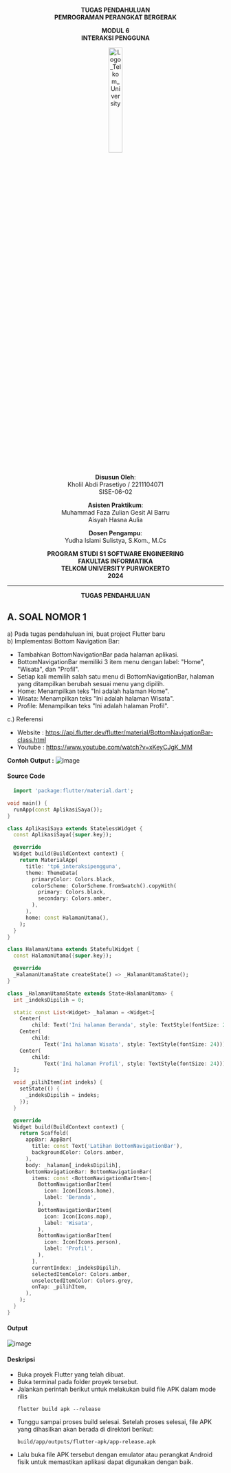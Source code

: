 <div align="center">

**TUGAS PENDAHULUAN**  
**PEMROGRAMAN PERANGKAT BERGERAK**

**MODUL 6**  
**INTERAKSI PENGGUNA**

<img src="https://github.com/user-attachments/assets/8ffbc3d9-1f18-4a72-8723-692ba5757f0c" alt="Logo_Telkom_University" width="25%">

**Disusun Oleh**:  
Kholil Abdi Prasetiyo / 2211104071  
SISE-06-02

**Asisten Praktikum**:  
Muhammad Faza Zulian Gesit Al Barru  
Aisyah Hasna Aulia

**Dosen Pengampu**:  
Yudha Islami Sulistya, S.Kom., M.Cs

**PROGRAM STUDI S1 SOFTWARE ENGINEERING**  
**FAKULTAS INFORMATIKA**  
**TELKOM UNIVERSITY PURWOKERTO**  
**2024**
</div>

---
<div align="center">
  
**TUGAS PENDAHULUAN**  
  
</div>


## A. SOAL NOMOR 1
a) Pada tugas pendahuluan ini, buat project Flutter baru  
b) Implementasi Bottom Navigation Bar:  
- Tambahkan BottomNavigationBar pada halaman aplikasi.
- BottomNavigationBar memiliki 3 item menu dengan label: "Home", "Wisata",
dan "Profil".
- Setiap kali memilih salah satu menu di BottomNavigationBar, halaman yang
ditampilkan berubah sesuai menu yang dipilih.
- Home: Menampilkan teks "Ini adalah halaman Home".
- Wisata: Menampilkan teks "Ini adalah halaman Wisata".
- Profile: Menampilkan teks "Ini adalah halaman Profil".

c.) Referensi  
- Website : https://api.flutter.dev/flutter/material/BottomNavigationBar-class.html  
- Youtube : https://www.youtube.com/watch?v=xKeyCJgK_MM  


**Contoh Output :** 
![image](https://github.com/user-attachments/assets/f94db7d4-7dc6-47ee-808c-df365194819c)



#### Source Code
```dart
  import 'package:flutter/material.dart';

void main() {
  runApp(const AplikasiSaya());
}

class AplikasiSaya extends StatelessWidget {
  const AplikasiSaya({super.key});

  @override
  Widget build(BuildContext context) {
    return MaterialApp(
      title: 'tp6_interaksipengguna',
      theme: ThemeData(
        primaryColor: Colors.black,
        colorScheme: ColorScheme.fromSwatch().copyWith(
          primary: Colors.black,
          secondary: Colors.amber,
        ),
      ),
      home: const HalamanUtama(),
    );
  }
}

class HalamanUtama extends StatefulWidget {
  const HalamanUtama({super.key});

  @override
  _HalamanUtamaState createState() => _HalamanUtamaState();
}

class _HalamanUtamaState extends State<HalamanUtama> {
  int _indeksDipilih = 0;

  static const List<Widget> _halaman = <Widget>[
    Center(
        child: Text('Ini halaman Beranda', style: TextStyle(fontSize: 24))),
    Center(
        child:
            Text('Ini halaman Wisata', style: TextStyle(fontSize: 24))),
    Center(
        child:
            Text('Ini halaman Profil', style: TextStyle(fontSize: 24))),
  ];

  void _pilihItem(int indeks) {
    setState(() {
      _indeksDipilih = indeks;
    });
  }

  @override
  Widget build(BuildContext context) {
    return Scaffold(
      appBar: AppBar(
        title: const Text('Latihan BottomNavigationBar'),
        backgroundColor: Colors.amber,
      ),
      body: _halaman[_indeksDipilih],
      bottomNavigationBar: BottomNavigationBar(
        items: const <BottomNavigationBarItem>[
          BottomNavigationBarItem(
            icon: Icon(Icons.home),
            label: 'Beranda',
          ),
          BottomNavigationBarItem(
            icon: Icon(Icons.map),
            label: 'Wisata',
          ),
          BottomNavigationBarItem(
            icon: Icon(Icons.person),
            label: 'Profil',
          ),
        ],
        currentIndex: _indeksDipilih,
        selectedItemColor: Colors.amber,
        unselectedItemColor: Colors.grey,
        onTap: _pilihItem,
      ),
    );
  }
}
```


#### Output  
![image](https://github.com/user-attachments/assets/c8e507ec-7467-42fd-a215-7a3c06457f30)



#### Deskripsi
- Buka proyek Flutter yang telah dibuat.
- Buka terminal pada folder proyek tersebut.
- Jalankan perintah berikut untuk melakukan build file APK dalam mode rilis
  ```
  flutter build apk --release
  ```
- Tunggu sampai proses build selesai. Setelah proses selesai, file APK yang dihasilkan akan berada di direktori berikut:
  ```
  build/app/outputs/flutter-apk/app-release.apk
  ```
- Lalu buka file APK tersebut dengan emulator atau perangkat Android fisik untuk memastikan aplikasi dapat digunakan dengan baik.
